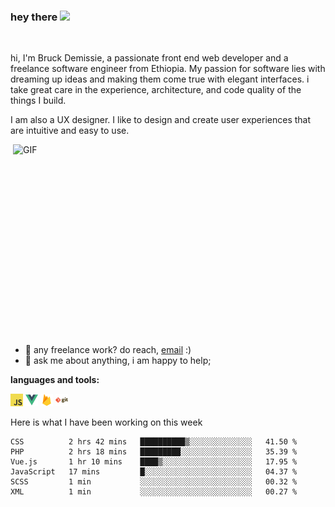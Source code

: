 ### hey there <img src="https://media.giphy.com/media/hvRJCLFzcasrR4ia7z/giphy.gif" width="25px">       

<br />

hi, I'm Bruck Demissie, a passionate  front end  web developer and a freelance software engineer from Ethiopia. My passion for software lies with dreaming up ideas and making them come true with elegant interfaces. i take great care in the experience, architecture, and code quality of the things I build.

I am also a UX designer. I like to design and create user experiences that are intuitive and easy to use.


  <img align="right" alt="GIF" src="https://github.com/abhisheknaiidu/abhisheknaiidu/blob/master/code.gif?raw=true" width="500" height="320" />
  
- 💼 any freelance work? do reach, [email](mailto:brucktafesse25@gmail.com) :)
- 💬 ask me about anything, i am happy to help;

**languages and tools:**  

<code><img height="20" src="https://raw.githubusercontent.com/github/explore/80688e429a7d4ef2fca1e82350fe8e3517d3494d/topics/javascript/javascript.png"></code>
<code><img height="20" src="https://raw.githubusercontent.com/github/explore/80688e429a7d4ef2fca1e82350fe8e3517d3494d/topics/vue/vue.png"></code>
<code><img height="20" src="https://raw.githubusercontent.com/github/explore/80688e429a7d4ef2fca1e82350fe8e3517d3494d/topics/firebase/firebase.png"></code>
<code><img height="20" src="https://raw.githubusercontent.com/github/explore/80688e429a7d4ef2fca1e82350fe8e3517d3494d/topics/git/git.png"></code>


Here is what I have been working on this week
<!--START_SECTION:waka-->

```text
CSS          2 hrs 42 mins   ██████████▒░░░░░░░░░░░░░░   41.50 %
PHP          2 hrs 18 mins   █████████░░░░░░░░░░░░░░░░   35.39 %
Vue.js       1 hr 10 mins    ████▒░░░░░░░░░░░░░░░░░░░░   17.95 %
JavaScript   17 mins         █░░░░░░░░░░░░░░░░░░░░░░░░   04.37 %
SCSS         1 min           ░░░░░░░░░░░░░░░░░░░░░░░░░   00.32 %
XML          1 min           ░░░░░░░░░░░░░░░░░░░░░░░░░   00.27 %
```

<!--END_SECTION:waka-->
